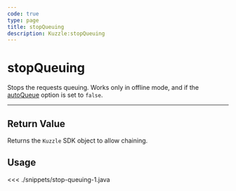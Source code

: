 ```yaml
---
code: true
type: page
title: stopQueuing
description: Kuzzle:stopQueuing
---
```


# stopQueuing

Stops the requests queuing. Works only in offline mode, and if the [autoQueue](/sdk/java/2/core-classes/kuzzle#properties) option is set to `false`.

---

## Return Value

Returns the `Kuzzle` SDK object to allow chaining.

## Usage

<<< ./snippets/stop-queuing-1.java
